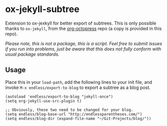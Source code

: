 # ox-jekyll-subtree 

Extension to ox-jexkyll for better export of subtrees. This is only
possible thanks to `ox-jekyll`, from the
[org-octopress](https://github.com/yoshinari-nomura/org-octopress)
repo (a copy is provided in this repo).

*Please note, this is not a package, this is a script. Feel free to
 submit issues if you run into problems, just be aware that this does
 not fully conform with usual package standards.*

## Usage

Place this in your `load-path`, add the following lines to your init file, and invoke `M-x endless/export-to-blog` to export a subtree as a blog post.

```
(autoload 'endless/export-to-blog "jekyll-once")
(setq org-jekyll-use-src-plugin t)

;; Obviously, these two need to be changed for your blog.
(setq endless/blog-base-url "http://endlessparentheses.com/")
(setq endless/blog-dir (expand-file-name "~/Git-Projects/blog/"))
```

